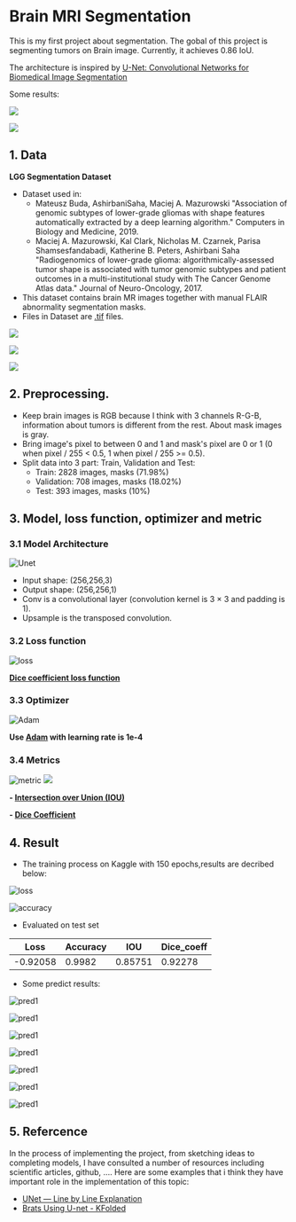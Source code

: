 # Brain MRI Segmentation

This is my first project about segmentation. The gobal of this  project is 
segmenting tumors on Brain image. Currently, it achieves 0.86 IoU. 

The architecture is inspired by [U-Net: Convolutional Networks for Biomedical Image Segmentation](https://lmb.informatik.uni-freiburg.de/people/ronneber/u-net/)

Some results:

![](data/img/results.png)

![](data/img/result2.png)


## 1. Data

**LGG Segmentation Dataset**

- Dataset used in:
    - Mateusz Buda, AshirbaniSaha, Maciej A. Mazurowski "Association of genomic subtypes of lower-grade gliomas with shape features automatically extracted by a deep learning algorithm." Computers in Biology and Medicine, 2019.
    - Maciej A. Mazurowski, Kal Clark, Nicholas M. Czarnek, Parisa Shamsesfandabadi, Katherine B. Peters, Ashirbani Saha "Radiogenomics of lower-grade glioma: algorithmically-assessed tumor shape is associated with tumor genomic subtypes and patient outcomes in a multi-institutional study with The Cancer Genome Atlas data." Journal of Neuro-Oncology, 2017.
- This dataset contains brain MR images together with manual FLAIR abnormality segmentation masks.
- Files in Dataset are [.tif](https://en.wikipedia.org/wiki/TIFF) files.

![](data/img/DataDistribution.png)

![](data/img/DataVisualization.png)

![](data/img/DataVisualization2.png)

## 2. Preprocessing.
- Keep brain images is RGB because I think with 3 channels R-G-B, information about tumors is different from the rest. About mask images is gray.
- Bring image's pixel to between 0 and 1 and mask's pixel are 0 or 1 (0 when pixel / 255 < 0.5, 1 when pixel / 255 >= 0.5).
- Split data into 3 part: Train, Validation and Test:
    + Train: 2828 images, masks (71.98%)
    + Validation: 708 images, masks (18.02%)
    + Test: 393 images, masks (10%)
## 3. Model, loss function, optimizer and metric
### 3.1 Model Architecture

![Unet](data/img/unet.png)

- Input shape: (256,256,3)
- Output shape: (256,256,1)
- Conv is a convolutional layer (convolution kernel is 3 × 3 and padding is 1).
- Upsample is the transposed convolution.
### 3.2 Loss function

![loss](data/img/loss.png)

**[Dice coefficient loss function](https://en.wikipedia.org/wiki/S%C3%B8rensen%E2%80%93Dice_coefficient)**

### 3.3 Optimizer

![Adam](data/img/Adam.png)

**Use [Adam](https://en.wikipedia.org/wiki/Stochastic_gradient_descent#Adam) with learning rate is 1e-4**

### 3.4 Metrics

![metric](data/img/iou.png) 
![](data/img/dice.png)

**- [Intersection over Union (IOU)](https://en.wikipedia.org/wiki/Jaccard_index)**

**- [Dice Coefficient](https://en.wikipedia.org/wiki/S%C3%B8rensen%E2%80%93Dice_coefficient)**

## 4. Result

- The training process on Kaggle with 150 epochs,results are decribed below: 

![loss](data/img/lossresult.png)

![accuracy](data/img/accresult.png)

- Evaluated on test set 

Loss | Accuracy | IOU | Dice_coeff
---- | ----- | -------- | ------ 
-0.92058	| 0.9982	|0.85751|	0.92278

- Some predict results:

![pred1](data/img/pred1.png)

![pred1](data/img/pred2.png)

![pred1](data/img/pred3.png)

![pred1](data/img/pred4.png)

![pred1](data/img/pre5.png)

![pred1](data/img/pred6.png)

![pred1](data/img/pred7.png)

## 5. Refercence

In the process of implementing the project, from sketching ideas to completing models, I have consulted a number of resources including scientific articles, github, .... Here are some examples that i think they have important role in the implementation of this topic:

- [UNet — Line by Line Explanation](https://towardsdatascience.com/unet-line-by-line-explanation-9b191c76baf5)
- [Brats Using U-net - KFolded](https://www.kaggle.com/mdbadiuzzamanshuvo/brats-using-u-net-kfolded)



